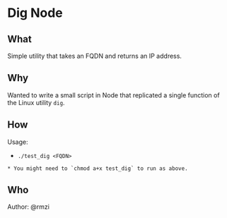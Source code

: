 # Dig Node

## What

Simple utility that takes an FQDN and returns an IP address.

## Why

Wanted to write a small script in Node that replicated a single function of the Linux utility `dig`.

## How

Usage:
  - `./test_dig <FQDN>`

```
* You might need to `chmod a+x test_dig` to run as above.
```

## Who
Author: @rmzi
